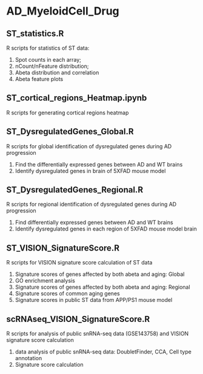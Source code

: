 # AD_MyeloidCell_Drug
## ST_statistics.R
R scripts for statistics of ST data:
1) Spot counts in each array;
2) nCount/nFeature distribution;
3) Abeta distribution and correlation
4) Abeta feature plots
## ST_cortical_regions_Heatmap.ipynb
R scripts for generating cortical regions heatmap  
## ST_DysregulatedGenes_Global.R
R scripts for global identification of dysregulated genes during AD progression
1) Find the differentially expressed genes between AD and WT brains
2) Identify dysregulated genes in brain of 5XFAD mouse model
## ST_DysregulatedGenes_Regional.R
R scripts for regional identification of dysregulated genes during AD progression
1) Find differentially expressed genes between AD and WT brains
2) Identify dysregulated genes in each region of 5XFAD mouse model brain
## ST_VISION_SignatureScore.R
R scripts for VISION signature score calculation of ST data
1) Signature scores of genes affected by both abeta and aging: Global
2) GO enrichment analysis
3) Signature scores of genes affected by both abeta and aging: Regional
4) Signature scores of common aging genes
5) Signature scores in public ST data from APP/PS1 mouse model
## scRNAseq_VISION_SignatureScore.R
R scripts for analysis of public snRNA-seq data (GSE143758) and VISION signature score calculation
1) data analysis of public snRNA-seq data: DoubletFinder, CCA, Cell type annotation
2) Signature score calculation
